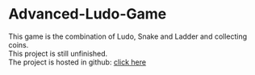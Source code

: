 # Advanced-Ludo-Game
This game is the combination of Ludo, Snake and Ladder and collecting coins.<br>
This project is still unfinished.<br>
The project is hosted in github: <a href="https://ishwargautam.github.io/Advanced-Ludo-Game/">click here</a>
